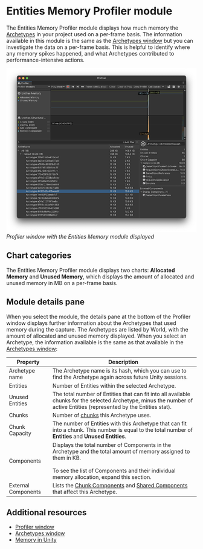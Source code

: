 # Entities Memory Profiler module

The Entities Memory Profiler module displays how much memory the [Archetypes](ecs_core.md#archetypes) in your project used on a per-frame basis. The information available in this module is the same as the [Archetypes window](editor-archetypes-window.md) but you can investigate the data on a per-frame basis. This is helpful to identify where any memory spikes happened, and what Archetypes contributed to performance-intensive actions. 

![](images/profiler-entities-memory.png)<br/>_Profiler window with the Entities Memory module displayed_

## Chart categories

The Entities Memory Profiler module displays two charts: **Allocated Memory** and **Unused Memory**, which displays the amount of allocated and unused memory in MB on a per-frame basis.

## Module details pane

When you select the module, the details pane at the bottom of the Profiler window displays further information about the Archetypes that used memory during the capture. The Archetypes are listed by World, with the amount of allocated and unused memory displayed. When you select an Archetype, the information available is the same as that available in the [Archetypes window](editor-archetypes-window.md):

| **Property** | **Description** |
|---|---|
| Archetype name | The Archetype name is its hash, which you can use to find the Archetype again across future Unity sessions. |
| Entities | Number of Entities within the selected Archetype. |
| Unused Entities | The total number of Entities that can fit into all available chunks for the selected Archetype, minus the number of active Entities (represented by the Entities stat). |
| Chunks | Number of [chunks](ecs_core.md#memory-chunks) this Archetype uses. |
| Chunk Capacity | The number of Entities with this Archetype that can fit into a chunk. This number is equal to the total number of **Entities** and **Unused Entities**. |
| Components | Displays the total number of Components in the Archetype and the total amount of memory assigned to them in KB. <br/><br/>To see the list of Components and their individual memory allocation, expand this section. |
| External Components | Lists the [Chunk Components](ecs_chunk_component.md) and [Shared Components](shared_component_data.md) that affect this Archetype. |

## Additional resources

* [Profiler window](https://docs.unity3d.com/Manual/Profiler.html)
* [Archetypes window](editor-archetypes-window.md)
* [Memory in Unity](https://docs.unity3d.com/Manual/performance-memory-overview.html)